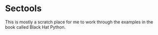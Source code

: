 # Sectools

This is mostly a scratch place for me to work through the examples in the book called Black Hat Python.
